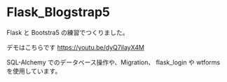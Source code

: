 # Flask_Blogstrap5

Flask と Bootstra5 の練習でつくりました。

デモはこちらです
https://youtu.be/dyQ7ilayX4M

SQL-Alchemy でのデータベース操作や、Migration、
flask_login や wtforms を使用しています。
